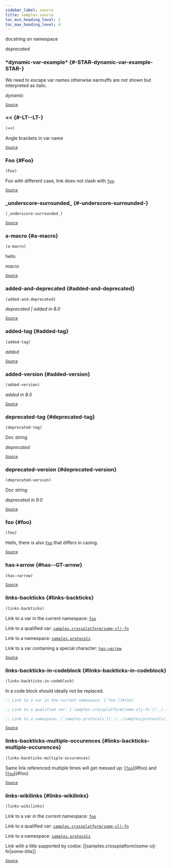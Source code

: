 ```yaml
---
sidebar_label: source
title: samples.source
toc_min_heading_level: 2
toc_max_heading_level: 4
---
```


docstring on namespace

*deprecated*





### \*dynamic\-var\-example\* {#-STAR-dynamic-var-example-STAR-}


We need to escape var names otherwise earmuffs are not shown but interpreted as italic.

*dynamic*

<p><sub><a href="https://github.com/borkdude/quickdoc/blob/master//src/samples/source.clj#L13-L15">Source</a></sub></p>

### &lt;&lt; {#-LT--LT-}
``` clojure
(<<)
```


Angle brackets in var name
<p><sub><a href="https://github.com/borkdude/quickdoc/blob/master//src/samples/source.clj#L21-L23">Source</a></sub></p>

### Foo {#Foo}
``` clojure
(Foo)
```


Foo with different case, link does not clash with [`foo`](#foo).
<p><sub><a href="https://github.com/borkdude/quickdoc/blob/master//src/samples/source.clj#L9-L11">Source</a></sub></p>

### \_underscore\-surrounded\_ {#-underscore-surrounded-}
``` clojure
(_underscore-surrounded_)
```

<p><sub><a href="https://github.com/borkdude/quickdoc/blob/master//src/samples/source.clj#L17-L17">Source</a></sub></p>

### a\-macro {#a-macro}
``` clojure
(a-macro)
```


hello

*macro*

<p><sub><a href="https://github.com/borkdude/quickdoc/blob/master//src/samples/source.clj#L48-L50">Source</a></sub></p>

### added\-and\-deprecated {#added-and-deprecated}
``` clojure
(added-and-deprecated)
```


*deprecated | added in 8.0*

<p><sub><a href="https://github.com/borkdude/quickdoc/blob/master//src/samples/source.clj#L43-L46">Source</a></sub></p>

### added\-tag {#added-tag}
``` clojure
(added-tag)
```


*added*

<p><sub><a href="https://github.com/borkdude/quickdoc/blob/master//src/samples/source.clj#L35-L37">Source</a></sub></p>

### added\-version {#added-version}
``` clojure
(added-version)
```


*added in 8.0*

<p><sub><a href="https://github.com/borkdude/quickdoc/blob/master//src/samples/source.clj#L39-L41">Source</a></sub></p>

### deprecated\-tag {#deprecated-tag}
``` clojure
(deprecated-tag)
```


Doc string

*deprecated*

<p><sub><a href="https://github.com/borkdude/quickdoc/blob/master//src/samples/source.clj#L25-L28">Source</a></sub></p>

### deprecated\-version {#deprecated-version}
``` clojure
(deprecated-version)
```


Doc string

*deprecated in 9.0*

<p><sub><a href="https://github.com/borkdude/quickdoc/blob/master//src/samples/source.clj#L30-L33">Source</a></sub></p>

### foo {#foo}
``` clojure
(foo)
```


Hello, there is also [`Foo`](#Foo) that differs in casing.
<p><sub><a href="https://github.com/borkdude/quickdoc/blob/master//src/samples/source.clj#L5-L7">Source</a></sub></p>

### has\-&gt;arrow {#has--GT-arrow}
``` clojure
(has->arrow)
```

<p><sub><a href="https://github.com/borkdude/quickdoc/blob/master//src/samples/source.clj#L19-L19">Source</a></sub></p>

### links\-backticks {#links-backticks}
``` clojure
(links-backticks)
```


Link to a var in the current namespace: [`foo`](#foo)

  Link to a qualified var: [`samples.crossplatform/some-clj-fn`](../../samples/crossplatform/#some-clj-fn)

  Link to a namespace: [`samples.protocols`](../../samples/protocols/)

  Link to a var containing a special character: [`has->arrow`](#has--GT-arrow)
  
<p><sub><a href="https://github.com/borkdude/quickdoc/blob/master//src/samples/source.clj#L52-L61">Source</a></sub></p>

### links\-backticks\-in\-codeblock {#links-backticks-in-codeblock}
``` clojure
(links-backticks-in-codeblock)
```


 In a code block should ideally not be replaced.
  ```clojure
  ;; Link to a var in the current namespace: [`foo`](#foo)

  ;; Link to a qualified var: [`samples.crossplatform/some-clj-fn`](../../samples/crossplatform/#some-clj-fn)

  ;; Link to a namespace: [`samples.protocols`](../../samples/protocols/)
  ```
<p><sub><a href="https://github.com/borkdude/quickdoc/blob/master//src/samples/source.clj#L63-L72">Source</a></sub></p>

### links\-backticks\-multiple\-occurences {#links-backticks-multiple-occurences}
``` clojure
(links-backticks-multiple-occurences)
```


Same link referenced multiple times will get messed up: [[`foo`](#foo)](#foo) and [[`foo`](#foo)](#foo)
<p><sub><a href="https://github.com/borkdude/quickdoc/blob/master//src/samples/source.clj#L74-L76">Source</a></sub></p>

### links\-wikilinks {#links-wikilinks}
``` clojure
(links-wikilinks)
```


Link to a var in the current namespace: [`foo`](#foo)

  Link to a qualified var: [`samples.crossplatform/some-clj-fn`](../../samples/crossplatform/#some-clj-fn)

  Link to a namespace: [`samples.protocols`](../../samples/protocols/)

  Link with a title supported by codox: [[samples.crossplatform/some-clj-fn|some-title]]
<p><sub><a href="https://github.com/borkdude/quickdoc/blob/master//src/samples/source.clj#L78-L86">Source</a></sub></p>

